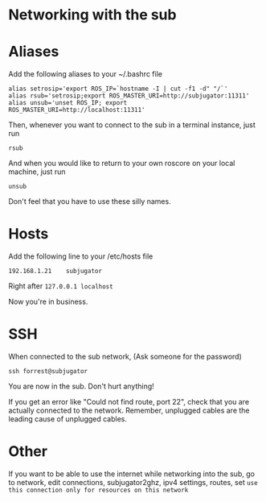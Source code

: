 Networking with the sub
=======================

# Aliases

Add the following aliases to your ~/.bashrc file

    alias setrosip='export ROS_IP=`hostname -I | cut -f1 -d" "/`'
    alias rsub='setrosip;export ROS_MASTER_URI=http://subjugator:11311'
    alias unsub='unset ROS_IP; export ROS_MASTER_URI=http://localhost:11311'


Then, whenever you want to connect to the sub in a terminal instance, just run

    rsub

And when you would like to return to your own roscore on your local machine, just run

    unsub

Don't feel that you have to use these silly names.

# Hosts

Add the following line to your /etc/hosts file

    192.168.1.21    subjugator

Right after `127.0.0.1 localhost`

Now you're in business.


# SSH

When connected to the sub network, (Ask someone for the password)

    ssh forrest@subjugator

You are now in the sub. Don't hurt anything!

If you get an error like "Could not find route, port 22", check that you are actually connected to the network. Remember, unplugged cables are the leading cause of unplugged cables.

# Other

If you want to be able to use the internet while networking into the sub, go to network, edit connections, subjugator2ghz, ipv4 settings, routes, set `use this connection only for resources on this network`